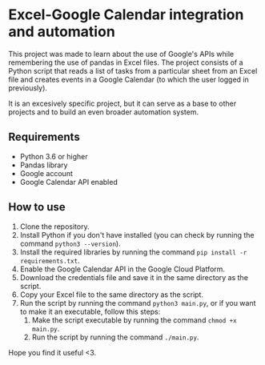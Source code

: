 # Excel-Google Calendar integration and automation

This project was made to learn about the use of Google's APIs while remembering the use of pandas in Excel files. The project consists of a Python script that reads a list of tasks from a particular sheet from an Excel file and creates events in a Google Calendar (to which the user logged in previously).

It is an excesively specific project, but it can serve as a base to other projects and to build an even broader automation system.

## Requirements

- Python 3.6 or higher
- Pandas library
- Google account
- Google Calendar API enabled

## How to use

1. Clone the repository.
2. Install Python if you don't have installed (you can check by running the command `python3 --version`).
3. Install the required libraries by running the command `pip install -r requirements.txt`.
4. Enable the Google Calendar API in the Google Cloud Platform.
5. Download the credentials file and save it in the same directory as the script.
6. Copy your Excel file to the same directory as the script.
7. Run the script by running the command `python3 main.py`, or if you want to make it an executable, follow this steps:
   1. Make the script executable by running the command `chmod +x main.py`.
   2. Run the script by running the command `./main.py`.

Hope you find it useful <3.